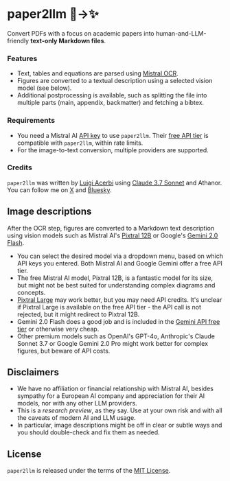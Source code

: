 # paper2llm 📄→✨

Convert PDFs with a focus on academic papers into human-and-LLM-friendly **text-only Markdown files**.

### Features

- Text, tables and equations are parsed using [Mistral OCR](https://mistral.ai/en/news/mistral-ocr).
- Figures are converted to a textual description using a selected vision model (see below).
- Additional postprocessing is available, such as splitting the file into multiple parts (main, appendix, backmatter) and fetching a bibtex.

### Requirements

- You need a Mistral AI [API key](https://console.mistral.ai/api-keys) to use `paper2llm`. Their [free API tier](https://docs.mistral.ai/deployment/laplateforme/tier/) is compatible with `paper2llm`, within rate limits.
- For the image-to-text conversion, multiple providers are supported.

### Credits

`paper2llm` was written by [Luigi Acerbi](https://lacerbi.github.io/) using [Claude 3.7 Sonnet](https://www.anthropic.com/news/claude-3-7-sonnet) and Athanor. 
You can follow me on [X](https://x.com/AcerbiLuigi) and [Bluesky](https://bsky.app/profile/lacerbi.bsky.social).

## Image descriptions

After the OCR step, figures are converted to a Markdown text description using vision models such as Mistral AI's [Pixtral 12B](https://mistral.ai/en/news/pixtral-12b) or Google's [Gemini 2.0 Flash](https://deepmind.google/technologies/gemini/flash/). 

- You can select the desired model via a dropdown menu, based on which API keys you entered. Both Mistral AI and Google Gemini offer a free API tier.
- The free Mistral AI model, Pixtral 12B, is a fantastic model for its size, but might not be best suited for understanding complex diagrams and concepts.
- [Pixtral Large](https://mistral.ai/en/news/pixtral-large) may work better, but you may need API credits. It's unclear if Pixtral Large is available on the free API tier - the API call is not rejected, but it might redirect to Pixtral 12B.
- Gemini 2.0 Flash does a good job and is included in the [Gemini API free tier](https://ai.google.dev/gemini-api/docs/pricing) or otherwise very cheap.
- Other premium models such as OpenAI's GPT-4o, Anthropic's Claude Sonnet 3.7 or Google Gemini 2.0 Pro might work better for complex figures, but beware of API costs.

## Disclaimers

- We have no affiliation or financial relationship with Mistral AI, besides sympathy for a European AI company and appreciation for their AI models, nor with any other LLM providers.
- This is a *research preview*, as they say. Use at your own risk and with all the caveats of modern AI and LLM usage.
- In particular, image descriptions might be off in clear or subtle ways and you should double-check and fix them as needed.

## License

`paper2llm` is released under the terms of the [MIT License](LICENSE).

